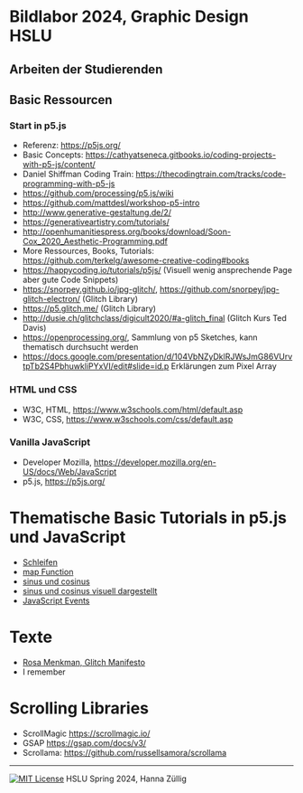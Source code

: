 # Bildlabor 2024, Graphic Design HSLU

## Arbeiten der Studierenden


## Basic Ressourcen
### Start in p5.js
* Referenz: https://p5js.org/
* Basic Concepts: https://cathyatseneca.gitbooks.io/coding-projects-with-p5-js/content/
* Daniel Shiffman Coding Train: https://thecodingtrain.com/tracks/code-programming-with-p5-js
* https://github.com/processing/p5.js/wiki
* https://github.com/mattdesl/workshop-p5-intro 
* http://www.generative-gestaltung.de/2/
* https://generativeartistry.com/tutorials/
* http://openhumanitiespress.org/books/download/Soon-Cox_2020_Aesthetic-Programming.pdf
* More Ressources, Books, Tutorials: https://github.com/terkelg/awesome-creative-coding#books
* https://happycoding.io/tutorials/p5js/ (Visuell wenig ansprechende Page aber gute Code Snippets)
* https://snorpey.github.io/jpg-glitch/, https://github.com/snorpey/jpg-glitch-electron/ (Glitch Library)
* https://p5.glitch.me/ (Glitch Library)
* http://dusie.ch/glitchclass/digicult2020/#a-glitch_final (Glitch Kurs Ted Davis)
* https://openprocessing.org/, Sammlung von p5 Sketches, kann thematisch durchsucht werden 
* https://docs.google.com/presentation/d/104VbNZyDklRJWsJmG86VUrvtpTb2S4PbhuwkliPYxVI/edit#slide=id.p 
Erklärungen zum Pixel Array

### HTML und CSS
* W3C, HTML, https://www.w3schools.com/html/default.asp
* W3C, CSS, https://www.w3schools.com/css/default.asp

### Vanilla JavaScript
* Developer Mozilla, https://developer.mozilla.org/en-US/docs/Web/JavaScript
* p5.js, https://p5js.org/


# Thematische Basic Tutorials in p5.js und JavaScript  
* <a href="https://www.youtube.com/watch?v=cnRD9o6odjk&list=PLRqwX-V7Uu6Zy51Q-x9tMWIv9cueOFTFA&index=18" target="_blank">Schleifen</a>
* <a href="https://www.youtube.com/watch?v=nicMAoW6u1g&list=PLRqwX-V7Uu6Zy51Q-x9tMWIv9cueOFTFA" target="_blank">map Function</a>
* <a href="https://www.youtube.com/watch?v=lMKlnYCvsl0" target="_blank">sinus und cosinus</a>
* <a href="https://setosa.io/ev/sine-and-cosine/" target="_blank">sinus und cosinus visuell dargestellt</a>
* <a href="https://www.w3schools.com/js/js_events.asp">JavaScript Events </a>

# Texte 
* <a href="https://github.com/digitalideation/bildlaborGD2023/wiki/texte/2010_Original_Rosa-Menkman-Glitch-Studies-Manifesto.pdf" target="_blank">Rosa Menkman, Glitch Manifesto</a>
* I remember

# Scrolling Libraries 
* ScrollMagic https://scrollmagic.io/ 
* GSAP https://gsap.com/docs/v3/
* Scrollama: https://github.com/russellsamora/scrollama

***
[![MIT License](https://img.shields.io/badge/license-MIT-blue.svg)](http://opensource.org/licenses/MIT)
HSLU Spring 2024, Hanna Züllig